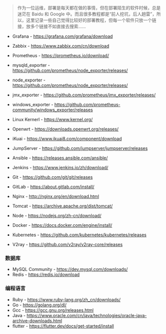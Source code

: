 > 作为一位运维，部署是每天都在做的事情，但在部署陌生的软件时候，总是迷茫在 Baidu 和 Google 中。而且很多教程都是“前人挖坑，后人趟雷”，所以，这里记录一些自己觉得比较好的部署教程，但每一个软件只放一个链接，放多个链接不如直接去搜索......

* Grafana - https://grafana.com/grafana/download
* Zabbix - https://www.zabbix.com/cn/download
* Prometheus - https://prometheus.io/download/
* mysqld_exporter - https://github.com/prometheus/node_exporter/releases/
* node_exporter - https://github.com/prometheus/node_exporter/releases/
* jmx_exporter - https://github.com/prometheus/jmx_exporter/releases/
* windows_exporter - https://github.com/prometheus-community/windows_exporter/releases

* Linux Kernerl - https://www.kernel.org/
* Openwrt - https://downloads.openwrt.org/releases/
* iKuai - https://www.ikuai8.com/component/download
* JumpServer - https://github.com/jumpserver/jumpserver/releases

* Ansible - https://releases.ansible.com/ansible/
* Jenkins - https://www.jenkins.io/zh/download/
* Git - https://github.com/git/git/releases
* GitLab - https://about.gitlab.com/install/


* Nginx - http://nginx.org/en/download.html
* Tomcat - https://archive.apache.org/dist/tomcat/
* Node - https://nodejs.org/zh-cn/download/

* Docker - https://docs.docker.com/engine/install/
* Kubernetes - https://github.com/kubernetes/kubernetes/releases
* V2ray - https://github.com/v2ray/v2ray-core/releases

### 数据库
*  MySQL Community -  https://dev.mysql.com/downloads/
* Redis - https://redis.io/download

### 编程语言
* Ruby - https://www.ruby-lang.org/zh_cn/downloads/
* Go - https://golang.org/dl/
* Gcc - https://gcc.gnu.org/releases.html
* Java - https://www.oracle.com/cn/java/technologies/oracle-java-archive-downloads.html
* flutter - https://flutter.dev/docs/get-started/install
